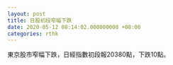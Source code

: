 ```yaml
---
layout: post
title: 日股初段窄幅下跌
date: 2020-05-12 08:14:02.000000000 +08:00
categories: rthk
---
```


東京股市窄幅下跌，日經指數初段報20380點，下跌10點。
